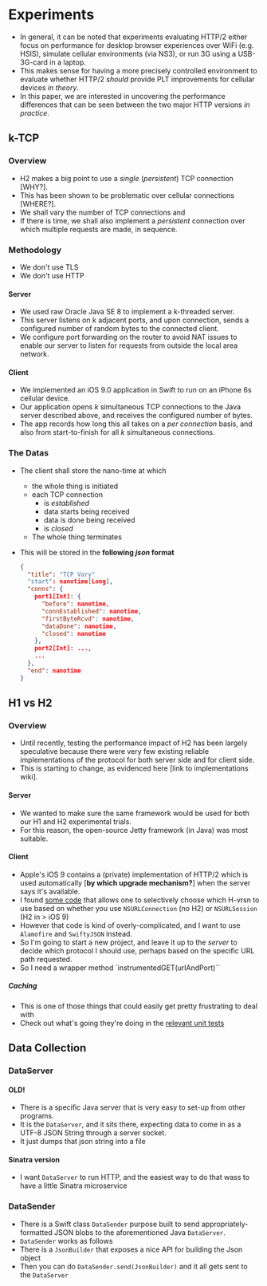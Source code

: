 # Experiments
* In general, it can be noted that experiments evaluating HTTP/2 either focus
  on performance for desktop browser experiences over WiFi (e.g. HSIS),
  simulate cellular environments (via NS3), or run 3G using a USB-3G-card in a
  laptop.
* This makes sense for having a more precisely controlled environment to
  evaluate whether HTTP/2 _should_ provide PLT improvements for cellular
  devices _in theory_.
* In this paper, we are interested in uncovering the performance differences
  that can be seen between the two major HTTP versions _in practice_.

## k-TCP
### Overview
* H2 makes a big point to use a _single_ (_persistent_) TCP connection [WHY?].
* This has been shown to be problematic over cellular connections [WHERE?].
* We shall vary the number of TCP connections and 
* If there is time, we shall also implement a _persistent_ connection over
  which multiple requests are made, in sequence.

### Methodology
* We don't use TLS
* We don't use HTTP

#### Server
* We used raw Oracle Java SE 8 to implement a k-threaded server.
* This server listens on k adjacent ports, and upon connection, sends a
  configured number of random bytes to the connected client.
* We configure port forwarding on the router to avoid NAT issues to enable our
  server to listen for requests from outside the local area network.

#### Client
* We implemented an iOS 9.0 application in Swift to run on an iPhone 6s
  cellular device.
* Our application opens _k_ simultaneous TCP connections to the Java server
  described above, and receives the configured number of bytes.
* The app records how long this all takes on a _per connection_ basis, and also
  from start-to-finish for all _k_ simultaneous connections.

### The Datas
* The client shall store the nano-time at which
    * the whole thing is initiated
    * each TCP connection 
        * is _established_
        * data starts being received
        * data is done being received
        * is _closed_
    * The whole thing terminates
* This will be stored in the __following *json* format__
  
    ```json
    {
      "title": "TCP Vary"
      "start": nanotime[Long],
      "conns": {
        port1[Int]: {
          "before": nanotime,
          "connEstablished": nanotime,
          "firstByteRcvd": nanotime,
          "dataDone": nanotime,
          "closed": nanotime
        },
        port2[Int]: ...,
        ...
      },
      "end": nanotime
    }
    ```

## H1 vs H2
### Overview
* Until recently, testing the performance impact of H2 has been largely
  speculative because there were very few existing reliable implementations of
  the protocol for both server side and for client side.
* This is starting to change, as evidenced here [link to implementations wiki].

#### Server
* We wanted to make sure the same framework would be used for both our H1 and
  H2 experimental trials.
* For this reason, the open-source Jetty framework (in Java) was most suitable.

#### Client
* Apple's iOS 9 contains a (private) implementation of HTTP/2 which is used
  automatically [__by which upgrade mechanism?__] when the server says it's
  available.
* I found [some code](github.com/FGoessler/iOS-HTTP2-Test) that allows one to
  selectively choose which H-vrsn to use based on whether you use
  `NSURLConnection` (no H2) or `NSURLSession` (H2 in > iOS 9)
* However that code is kind of overly-complicated, and I want to use
  `Alamofire` and `SwiftyJSON` instead.
* So I'm going to start a new project, and leave it up to the _server_ to
  decide which protocol I should use, perhaps based on the specific URL path
  requested.
* So I need a wrapper method `instrumentedGET(urlAndPort)``

##### Caching
* This is one of those things that could easily get pretty frustrating to deal
  with
* Check out what's going they're doing in the [relevant unit tests][cachetests]

[cachetests]: https://github.com/Alamofire/Alamofire/blob/c634f6067f0b5a59992a10bbd848203aa1231ff6/Tests/CacheTests.swift
## Data Collection
### DataServer
#### OLD!
* There is a specific Java server that is very easy to set-up from other
  programs.
* It is the `DataServer`, and it sits there, expecting data to come in as a
  UTF-8 JSON String through a server socket.
* It just dumps that json string into a file

#### Sinatra version
* I want `DataServer` to run HTTP, and the easiest way to do that wass to have
  a little Sinatra microservice

### DataSender
* There is a Swift class `DataSender` purpose built to send appropriately-
  formatted JSON blobs to the aforementioned Java `DataServer`.
* `DataSender` works as follows
* There is a `JsonBuilder` that exposes a nice API for building the Json object
* Then you can do `DataSender.send(JsonBuilder)` and it all gets sent to the
  `DataServer`
